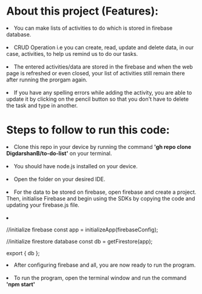 # About this project (Features):

<li>You can make lists of activities to do which is stored in firebase database.</li> <br>

<li> CRUD Operation i.e you can create, read, update and delete data, in our case, activities, to help us remind us to do our tasks.</li><br>

<li>The entered activities/data are stored in the firebase and when the web page is refreshed or even closed, your list of activities still remain there after running the prorgam again.</li><br>

<li>If you have any spelling errors while adding the activity, you are able to update it by clicking on the pencil button so that you don't have to delete the task and type in another.

# Steps to follow to run this code:

<li> Clone this repo in your device by running the command  <b>'gh repo clone DigdarshanB/to-do-list'</b> on your terminal.</li><br>

<li>You should have node.js installed on your device.</li><br>

<li>Open the folder on your desired IDE.</li><br>

<li>For the data to be stored on firebase, open firebase and create a project. Then, initialise Firebase and begin using the SDKs by copying the code and updating your firebase.js file.</li><br>

<li>

//initialize firebase
const app = initializeApp(firebaseConfig);

//initialize firestore database
const db = getFirestore(app);

export { db };

<li>After configuring firebase and all, you are now ready to run the program.</li><br>

 <li>To run the program, open the terminal window and run the command <b> 'npm start' </b> </li>
